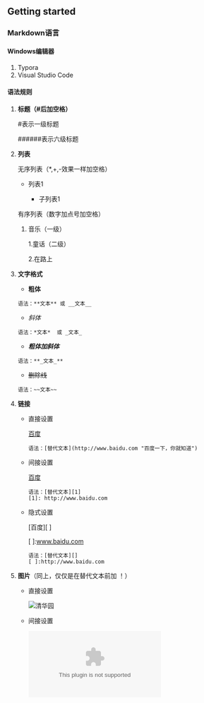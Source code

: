 ## Getting started

### Markdown语言

#### Windows编辑器

1. Typora
2. Visual Studio Code

#### 语法规则

1. **标题（#后加空格）**

   #表示一级标题

   ######表示六级标题

2. **列表**

   无序列表（*,+,-效果一样加空格）

   * 列表1

     * 子列表1

   有序列表（数字加点号加空格）

   1. 音乐（一级）

      1.童话（二级）

      2.在路上

3. **文字格式**

   * **粗体**

   ```
   语法：**文本** 或 __文本__
   ```

   + *斜体*

   ```
   语法：*文本*  或 _文本_
   ```

   + **_粗体加斜体_**

   ```
   语法：**_文本_**
   ```

   + ~~删除线~~

   ```
   语法：~~文本~~
   ```

4. **链接**

   - 直接设置

     [百度](http://www.baidu.com "百度一下，你就知道")

     ```
     语法：[替代文本](http://www.baidu.com "百度一下，你就知道")
     ```

   - 间接设置

     [百度][1]

     [1]: www.baidu.com

     ```
     语法：[替代文本][1]
     [1]: http://www.baidu.com
     ```

   - 隐式设置

     [百度][ ]

     [ ]:www.baidu.com

     ```
     语法：[替代文本][]
     [ ]:http://www.baidu.com
     ```

5. **图片**（同上，仅仅是在替代文本前加 ！）

   - 直接设置

     ![清华园](<https://image.baidu.com/search/detail?ct=503316480&z=0&ipn=d&word=%E6%B8%85%E5%8D%8E%E5%A4%A7%E5%AD%A6&step_word=&hs=0&pn=6&spn=0&di=15840&pi=0&rn=1&tn=baiduimagedetail&is=0%2C0&istype=2&ie=utf-8&oe=utf-8&in=&cl=2&lm=-1&st=-1&cs=1166282237%2C999891012&os=769308050%2C1457031280&simid=3494416414%2C351887577&adpicid=0&lpn=0&ln=1029&fr=&fmq=1568539262841_R&fm=result&ic=0&s=undefined&hd=&latest=©right=&se=&sme=&tab=0&width=&height=&face=undefined&ist=&jit=&cg=&bdtype=0&oriquery=&objurl=http%3A%2F%2Ffiles.eduu.com%2Fdown.php%3Fid%3D167375&fromurl=ippr_z2C%24qAzdH3FAzdH3Fooo_z%26e3B2w5hw5_z%26e3Bv54AzdH3FjAzdH3FdaalabdcAzdH3F9kbkvj0a01mnu_z%26e3Bfip4s&gsm=0&rpstart=0&rpnum=0&islist=&querylist=&force=undefined>)

   - 间接设置

     ![清华大学][1]

     [1]:https://image.baidu.com/search/detail?ct=503316480&z=0&ipn=d&word=清华大学&step_word=&hs=0&pn=10&spn=0&di=135960&pi=0&rn=1&tn=baiduimagedetail&is=0%2C0&istype=2&ie=utf-8&oe=utf-8&in=&cl=2&lm=-1&st=-1&cs=1085396503%2C1319789480&os=4138859548%2C548366201&simid=3508421715%2C555530223&adpicid=0&lpn=0&ln=1029&fr=&fmq=1568539262841_R&fm=result&ic=0&s=undefined&hd=&latest=&copyright=&se=&sme=&tab=0&width=&height=&face=undefined&ist=&jit=&cg=&bdtype=0&oriquery=&objurl=http%3A%2F%2F5b0988e595225.cdn.sohucs.com%2Fq_70%2Cc_zoom%2Cw_640%2Fimages%2F20181125%2Faed17193169843f5a8dc3e15ea2111ed.jpeg&fromurl=ippr_z2C%24qAzdH3FAzdH3F4_z%26e3Bf5i7_z%26e3Bv54AzdH3FwAzdH3Fd0009m9nn_mdn089&gsm=0&rpstart=0&rpnum=0&islist=&querylist=&force=undefined(https://image.baidu.com/search/detail?ct=503316480&z=0&ipn=d&word=%E6%B8%85%E5%8D%8E%E5%A4%A7%E5%AD%A6&step_word=&hs=0&pn=10&spn=0&di=135960&pi=0&rn=1&tn=baiduimagedetail&is=0%2C0&istype=2&ie=utf-8&oe=utf-8&in=&cl=2&lm=-1&st=-1&cs=1085396503%2C1319789480&os=4138859548%2C548366201&simid=3508421715%2C555530223&adpicid=0&lpn=0&ln=1029&fr=&fmq=1568539262841_R&fm=result&ic=0&s=undefined&hd=&latest=&copyright=&se=&sme=&tab=0&width=&height=&face=undefined&ist=&jit=&cg=&bdtype=0&oriquery=&objurl=http%3A%2F%2F5b0988e595225.cdn.sohucs.com%2Fq_70%2Cc_zoom%2Cw_640%2Fimages%2F20181125%2Faed17193169843f5a8dc3e15ea2111ed.jpeg&fromurl=ippr_z2C%24qAzdH3FAzdH3F4_z%26e3Bf5i7_z%26e3Bv54AzdH3FwAzdH3Fd0009m9nn_mdn089&gsm=0&rpstart=0&rpnum=0&islist=&querylist=&force=undefined)




